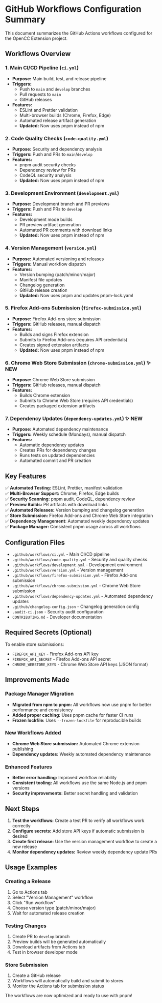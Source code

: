 # GitHub Workflows Configuration Summary

This document summarizes the GitHub Actions workflows configured for the OpenCC Extension project.

## Workflows Overview

### 1. Main CI/CD Pipeline (`ci.yml`)
- **Purpose:** Main build, test, and release pipeline
- **Triggers:** 
  - Push to `main` and `develop` branches
  - Pull requests to `main`
  - GitHub releases
- **Features:**
  - ESLint and Prettier validation
  - Multi-browser builds (Chrome, Firefox, Edge)
  - Automated release artifact generation
  - **Updated:** Now uses pnpm instead of npm

### 2. Code Quality Checks (`code-quality.yml`)
- **Purpose:** Security and dependency analysis
- **Triggers:** Push and PRs to `main`/`develop`
- **Features:**
  - pnpm audit security checks
  - Dependency review for PRs
  - CodeQL security analysis
  - **Updated:** Now uses pnpm instead of npm

### 3. Development Environment (`development.yml`)
- **Purpose:** Development branch and PR previews
- **Triggers:** Push and PRs to `develop`
- **Features:**
  - Development mode builds
  - PR preview artifact generation
  - Automated PR comments with download links
  - **Updated:** Now uses pnpm instead of npm

### 4. Version Management (`version.yml`)
- **Purpose:** Automated versioning and releases
- **Triggers:** Manual workflow dispatch
- **Features:**
  - Version bumping (patch/minor/major)
  - Manifest file updates
  - Changelog generation
  - GitHub release creation
  - **Updated:** Now uses pnpm and updates pnpm-lock.yaml

### 5. Firefox Add-ons Submission (`firefox-submission.yml`)
- **Purpose:** Firefox Add-ons store submission
- **Triggers:** GitHub releases, manual dispatch
- **Features:**
  - Builds and signs Firefox extension
  - Submits to Firefox Add-ons (requires API credentials)
  - Creates signed extension artifacts
  - **Updated:** Now uses pnpm instead of npm

### 6. Chrome Web Store Submission (`chrome-submission.yml`) ✨ **NEW**
- **Purpose:** Chrome Web Store submission
- **Triggers:** GitHub releases, manual dispatch
- **Features:**
  - Builds Chrome extension
  - Submits to Chrome Web Store (requires API credentials)
  - Creates packaged extension artifacts

### 7. Dependency Updates (`dependency-updates.yml`) ✨ **NEW**
- **Purpose:** Automated dependency maintenance
- **Triggers:** Weekly schedule (Mondays), manual dispatch
- **Features:**
  - Automatic dependency updates
  - Creates PRs for dependency changes
  - Runs tests on updated dependencies
  - Automated commit and PR creation

## Key Features

✅ **Automated Testing:** ESLint, Prettier, manifest validation  
✅ **Multi-Browser Support:** Chrome, Firefox, Edge builds  
✅ **Security Scanning:** pnpm audit, CodeQL, dependency review  
✅ **Preview Builds:** PR artifacts with download links  
✅ **Automated Releases:** Version bumping and changelog generation  
✅ **Store Submission:** Firefox Add-ons and Chrome Web Store integration  
✅ **Dependency Management:** Automated weekly dependency updates  
✅ **Package Manager:** Consistent pnpm usage across all workflows  

## Configuration Files

- `.github/workflows/ci.yml` - Main CI/CD pipeline
- `.github/workflows/code-quality.yml` - Security and quality checks
- `.github/workflows/development.yml` - Development environment
- `.github/workflows/version.yml` - Version management
- `.github/workflows/firefox-submission.yml` - Firefox Add-ons submission
- `.github/workflows/chrome-submission.yml` - Chrome Web Store submission
- `.github/workflows/dependency-updates.yml` - Automated dependency updates
- `.github/changelog-config.json` - Changelog generation config
- `.audit-ci.json` - Security audit configuration
- `CONTRIBUTING.md` - Developer documentation

## Required Secrets (Optional)

To enable store submissions:
- `FIREFOX_API_KEY` - Firefox Add-ons API key
- `FIREFOX_API_SECRET` - Firefox Add-ons API secret
- `CHROME_WEBSTORE_KEYS` - Chrome Web Store API keys (JSON format)

## Improvements Made

### Package Manager Migration
- **Migrated from npm to pnpm:** All workflows now use pnpm for better performance and consistency
- **Added proper caching:** Uses pnpm cache for faster CI runs
- **Frozen lockfile:** Uses `--frozen-lockfile` for reproducible builds

### New Workflows Added
- **Chrome Web Store submission:** Automated Chrome extension publishing
- **Dependency updates:** Weekly automated dependency maintenance

### Enhanced Features
- **Better error handling:** Improved workflow reliability
- **Consistent tooling:** All workflows use the same Node.js and pnpm versions
- **Security improvements:** Better secret handling and validation

## Next Steps

1. **Test the workflows:** Create a test PR to verify all workflows work correctly
2. **Configure secrets:** Add store API keys if automatic submission is desired
3. **Create first release:** Use the version management workflow to create a new release
4. **Monitor dependency updates:** Review weekly dependency update PRs

## Usage Examples

### Creating a Release
1. Go to Actions tab
2. Select "Version Management" workflow
3. Click "Run workflow"
4. Choose version type (patch/minor/major)
5. Wait for automated release creation

### Testing Changes
1. Create PR to `develop` branch
2. Preview builds will be generated automatically
3. Download artifacts from Actions tab
4. Test in browser developer mode

### Store Submission
1. Create a GitHub release
2. Workflows will automatically build and submit to stores
3. Monitor the Actions tab for submission status

The workflows are now optimized and ready to use with pnpm!
